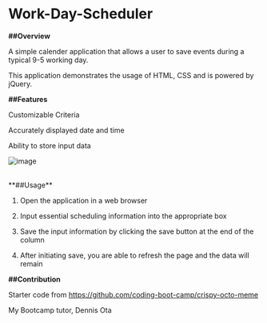 # Work-Day-Scheduler<br>

**##Overview**<br>

A simple calender application that allows a user to save events during a typical 9-5 working day. <br>

This application demonstrates the usage of HTML, CSS and is powered by jQuery. <br>

**##Features**<br>

Customizable Criteria<br>

Accurately displayed date and time<br>

Ability to store input data<br>



![image](https://github.com/CoralDarling/Work-Day-Scheduler/assets/109124878/6fa51740-3675-4032-a752-2827c6c4dda5)


<br>
**##Usage**<br>

1. Open the application in a web browser
   
2. Input essential scheduling information into the appropriate box
   
3. Save the input information by clicking the save button at the end of the column
   
4. After initiating save, you are able to refresh the page and the data will remain

**##Contribution** <br>

Starter code from https://github.com/coding-boot-camp/crispy-octo-meme<br>

My Bootcamp tutor, Dennis Ota<br>

